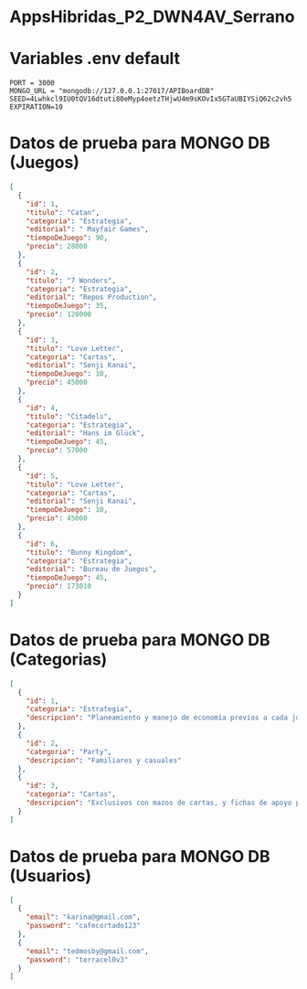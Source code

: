 # AppsHibridas_P2_DWN4AV_Serrano

# Variables .env default

    PORT = 3000
    MONGO_URL = "mongodb://127.0.0.1:27017/APIBoardDB"
    SEED=4Lwhkcl9IU0tQV16dtuti80eMyp4oetzTHjwU4m9sKOvIx5GTaUBIYSiQ62c2vh5
    EXPIRATION=10

# Datos de prueba para MONGO DB (Juegos)

```json
[
  {
    "id": 1,
    "titulo": "Catan",
    "categoria": "Estrategia",
    "editorial": " Mayfair Games",
    "tiempoDeJuego": 90,
    "precio": 28000
  },
  {
    "id": 2,
    "titulo": "7 Wonders",
    "categoria": "Estrategia",
    "editorial": "Repos Production",
    "tiempoDeJuego": 35,
    "precio": 120000
  },
  {
    "id": 3,
    "titulo": "Love Letter",
    "categoria": "Cartas",
    "editorial": "Senji Kanai",
    "tiempoDeJuego": 10,
    "precio": 45000
  },
  {
    "id": 4,
    "titulo": "Citadels",
    "categoria": "Estrategia",
    "editorial": "Hans im Glück",
    "tiempoDeJuego": 45,
    "precio": 57000
  },
  {
    "id": 5,
    "titulo": "Love Letter",
    "categoria": "Cartas",
    "editorial": "Senji Kanai",
    "tiempoDeJuego": 10,
    "precio": 45000
  },
  {
    "id": 6,
    "titulo": "Bunny Kingdom",
    "categoria": "Estrategia",
    "editorial": "Bureau de Juegos",
    "tiempoDeJuego": 45,
    "precio": 173010
  }
]
```

# Datos de prueba para MONGO DB (Categorias)

```json
[
  {
    "id": 1,
    "categoria": "Estrategia",
    "descripcion": "Planeamiento y manejo de economía previos a cada jugada"
  },
  {
    "id": 2,
    "categoria": "Party",
    "descripcion": "Familiares y casuales"
  },
  {
    "id": 3,
    "categoria": "Cartas",
    "descripcion": "Exclusivos con mazos de cartas, y fichas de apoyo para puntaje"
  }
]
```

# Datos de prueba para MONGO DB (Usuarios)

```json
[
  {
    "email": "karina@gmail.com",
    "password": "cafecortado123"
  },
  {
    "email": "tedmosby@gmail.com",
    "password": "terracel0v3"
  }
]
```
